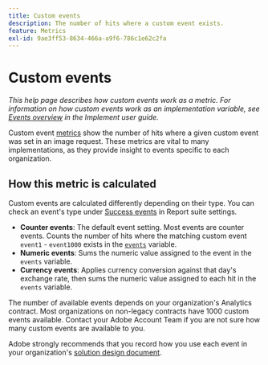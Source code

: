 ```yaml
---
title: Custom events
description: The number of hits where a custom event exists.
feature: Metrics
exl-id: 9ae3ff53-8634-466a-a9f6-786c1e62c2fa
---
```

# Custom events

*This help page describes how custom events work as a metric. For information on how custom events work as an implementation variable, see [Events overview](/help/implement/vars/page-vars/events/events-overview.md) in the Implement user guide.*

Custom event [metrics](overview.md) show the number of hits where a given custom event was set in an image request. These metrics are vital to many implementations, as they provide insight to events specific to each organization.

## How this metric is calculated

Custom events are calculated differently depending on their type. You can check an event's type under [Success events](/help/admin/tools/manage-rs/edit-settings/conversion-var-admin/c-success-events/success-event.md) in Report suite settings.

* **Counter events**: The default event setting. Most events are counter events. Counts the number of hits where the matching custom event `event1` - `event1000` exists in the [`events`](/help/implement/vars/page-vars/events/events-overview.md) variable.
* **Numeric events**: Sums the numeric value assigned to the event in the `events` variable.
* **Currency events**: Applies currency conversion against that day's exchange rate, then sums the numeric value assigned to each hit in the `events` variable.

The number of available events depends on your organization's Analytics contract. Most organizations on non-legacy contracts have 1000 custom events available. Contact your Adobe Account Team if you are not sure how many custom events are available to you.

Adobe strongly recommends that you record how you use each event in your organization's [solution design document](/help/implement/prepare/solution-design.md).
